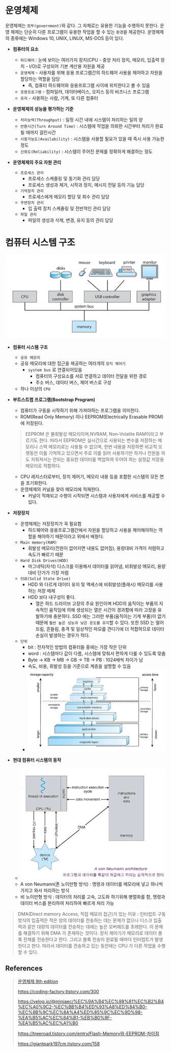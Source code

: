 # 운영체제

운영체제는 `정부(government)`와 같다. 그 자체로는 유용한 기능을 수행하지 못한다. 운영 체제는 단순히 다른 프로그램이 유용한 작업을 할 수 있는 `환경`을 제공한다. 운영체제의 종류에는 Windows 10, UNIX, LINUX, MS-DOS 등이 있다.

- __컴퓨터의 요소__
    - `하드웨어` : 눈에 보이는 여러가지 장치(CPU - 중앙 처리 장치, 메모리, 입출력 장치 - I/O)로 구성되어 기본 계산용 자원을 제공
    - `운영체제` - 사용자를 위해 응용 프로그램간의 하드웨어 사용을 제어하고 자원을 할당하는 역할을 담당
        - 즉, 컴퓨터 하드웨어와 응용프로그램 사이에 위치한다고 볼 수 있음
    - `응용프로그램` - 컴파일러, 데이터베이스, 오피스 등의 비즈니스 프로그램
    - `유저` - 사용하는 사람, 기계, 또 다른 컴퓨터

- __운영체제의 성능을 평가하는 기준__
    - `처리능력(Throughput)` : 일정 시간 내에 시스템이 처리하는 일의 양
    - `반환시간(Turn Around Time)` : 시스템에 작업을 의뢰한 시간부터 처리가 완료될 때까지 걸린시간
    - `사용가능도(Availability)` : 시스템을 사용할 필요가 있을 때 즉시 사용 가능한 정도
    - `신뢰도(Reliability)` : 시스템이 주어진 문제를 정확하게 해결하는 정도

- __운영체제의 주요 자원 관리__
    - `프로세스 관리`
        - 프로세스 스케줄링 및 동기화 관리 담당
        - 프로세스 생성과 제거, 시작과 정지, 메시지 전달 등의 기능 담당
    - `기억장치 관리`
        - 프로세스에게 메모리 할당 및 회수 관리 담당
    - `주변장치 관리`
        - 입 출력 장치 스케줄링 및 전반적인 관리 담당
    - `파일 관리`
        - 파일의 생성과 삭제, 변경, 유지 등의 관리 담당

# 컴퓨터 시스템 구조

![IMAGES](../images/computersystem.png)

- __컴퓨터 시스템 구조__
    - `공유 메모리`
    - 공유 메모리에 대한 접근을 제공하는 여러개의 `장치 제어기`
        - `system bus` 로 연결되어있음
            - 컴퓨터의 구성요소를 서로 연결하고 데이터 전달을 위한 경로
            - 주소 버스, 데이터 버스, 제어 버스로 구성
    - 하나 이상의 `CPU`

- __부트스트랩 프로그램(Bootstrap Program)__
    - 컴퓨터가 구동을 시작하기 위해 가져야하는 프로그램을 의미한다.
    - ROM(Read Only Memory) 이나 EEPROM(Electrically Erasable PROM) 에 저장된다.
    > EEPROM 은 불휘발성 메모리이며,NVRAM, Non-Volatile RAM이라고 부르기도 한다. 따라서 EEPROM은 실시간으로 사용되는 변수를 저장하는 메모리나 스택 메모리로는 사용될 수 없으며, 한번 내용을 저장하면 비교적 오랫동안 이를 기억하고 있으면서 주로 이를 읽어 사용하기만 하거나 전원을 꺼도 지워져서는 안되는 중요한 데이터를 백업하여 두어야 하는 설정값 저장용 메모리로 적합하다.
    - CPU 레지스터로부터, 장치 제어기, 메모리 내용 등을 포함한 시스템의 모든 면을 초기화한다.
    - 운영체제의 커널을 찾아 메모리에 적재한다.
        - 커널이 적재되고 수행이 시작되면 시스템과 사용자에게 서비스를 제공할 수 있다.

- __저장장치__
    - 운영체제는 저장장치가 꼭 필요함
        - 하드웨어와 응용프로그램간에서 자원을 할당하고 사용을 제어해야하는 역할을 해야하기 때문이라고 위에서 배웠다.
    - `Main memory(RAM) `
        - 휘발성 메모리(전원이 없어지면 내용도 없어짐), 용량대비 가격이 저렴하고 속도가 빠르기 때문
    - `Hard Disk Drives(HDD)` 
        - 마그네틱(자석) 디스크를 이용해서 데이터를 읽어냄, 비휘발성 메모리, 용량대비 단가가 가장 저렴
    - `SSD(Solid State Drive) `
        - HDD 와 다르게 데이터 유지 및 액세스에 비휘발성(플래시) 메모리를 사용하는 저장 매체
        - HDD 보다 내구성이 좋다.
            - 열은 하드 드라이브 고장의 주요 원인이며 HDD의 움직이는 부품의 지속적인 움직임에 의해 생성되는 열은 시간이 경과함에 따라 고장을 유발하기에 충분하다. SSD 에는 그러한 부품(움직이는 기계 부품)이 없기 때문에 `훨씬 높은 성능과 낮은 온도를 유지`할 수 있다. 또한 SSD 는 떨어뜨림, 흔들림, 충격 및 일상적인 마모를 견디기에 더 적합하므로 데이터 손실이 발생하는 경우가 적다.
    - `단위`
        - bit : 전자적인 방법의 컴퓨터들 중에는 가장 작은 단위
        - word : 시스템마다 값이 다름, 시스템에 맞춰서 편하게 다룰 수 있도록 맞춤
        - Byte -> KB -> MB -> GB -> TB -> PB : 1024배씩 차이가 남
        - 속도, 비용, 휘발성 등을 기준으로 계층을 설명할 수 있음
        - ![IMAGES](../images/storagelayer.png)

- __현대 컴퓨터 시스템의 동작__
    - ![IMAGES](../images/vonneumann.png)
    - A von Neumann(폰 노이만형 방식) : 명령과 데이터를 메모리에 넣고 하나씩 가지고 와서 처리하는 방식
    - 비 노이만형 방식 : 데이터의 처리를 고속, 고도화 하기위해 병렬화를 함, 명령과 데이터 버스를 분리하여 처리하여 빠르게 처리 가능

> DMA(Direct memory Access, 직접 메모리 접근)가 있는 이유 : 인터럽트 구동 방식의 입출력은 적은 양의 데이터를 전송하는 데는 문제가 없으나 디스크 입출력과 같은 대량의 데이터를 전송하는 데에는 높은 오버헤드를 초래한다. 이 문제를 해결하기 위해 DMA 가 존재하는 것이다. 장치 제어기가 메모리로 데이터 블록 전체를 전송한다고 한다. 그리고 블록 전송이 완료될 때마다 인터럽트가 발생한다고 한다. 따라서 데이터를 전송하고 있는 동안에는 CPU 가 다른 작업을 수행할 수 있다.

## References

> [운영체제 9th edition](http://www.kyobobook.co.kr/product/detailViewKor.laf?mallGb=KOR&ejkGb=KOR&barcode=9788998886813)
>
> https://coding-factory.tistory.com/300
>
> https://velog.io/@minjaec/%EC%9A%B4%EC%98%81%EC%B2%B4%EC%A0%9C2-%EC%BB%B4%ED%93%A8%ED%84%B0-%EC%8B%9C%EC%8A%A4%ED%85%9C%EC%9D%98-%EA%B5%AC%EC%84%B1-%EB%B0%8F-%EA%B5%AC%EC%A1%B0
>
> https://treeroad.tistory.com/entry/Flash-Memory와-EEPROM-차이점 
>
> https://giantpark197cm.tistory.com/158
